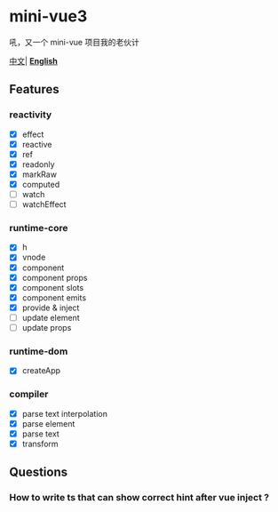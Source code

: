# mini-vue3

吼，又一个 mini-vue 项目我的老伙计

[中文](README_zh.md)| **[English](README.md)**

## Features

### reactivity

- [x] effect
- [x] reactive
- [x] ref
- [x] readonly
- [x] markRaw
- [x] computed
- [ ] watch
- [ ] watchEffect

### runtime-core

- [x] h
- [x] vnode
- [x] component
- [x] component props
- [x] component slots
- [x] component emits
- [x] provide & inject
- [ ] update element
- [ ] update props

### runtime-dom

- [x] createApp

### compiler

- [x] parse text interpolation
- [x] parse element
- [x] parse text
- [x] transform

## Questions

### How to write ts that can show correct hint after vue inject ?
